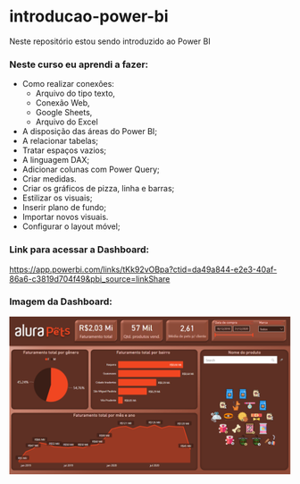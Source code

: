 # introducao-power-bi
Neste repositório estou sendo introduzido ao Power BI  

### Neste curso eu aprendi a fazer:
* Como realizar conexôes: 
   - Arquivo do tipo texto,
   - Conexão Web,
   - Google Sheets,
   - Arquivo do Excel
* A disposição das áreas do Power BI;
* A relacionar tabelas;
* Tratar espaços vazios;
* A linguagem DAX;
* Adicionar colunas com Power Query;
* Criar medidas.
* Criar os gráficos de pizza, linha e barras;
* Estilizar os visuais;
* Inserir plano de fundo;
* Importar novos visuais.
* Configurar o layout móvel;

### Link para acessar a Dashboard:

https://app.powerbi.com/links/tKk92vOBpa?ctid=da49a844-e2e3-40af-86a6-c3819d704f49&pbi_source=linkShare

### Imagem da Dashboard:

![Dashboard Pets!](/dados/pets.png "dashboard pets")
